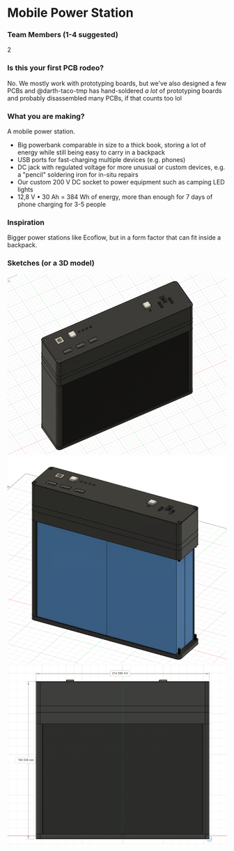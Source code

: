 # Mobile Power Station

### Team Members (1-4 suggested)
2

### Is this your first PCB rodeo?
No. We mostly work with prototyping boards, but we've also designed a few PCBs and @darth-taco-tmp has hand-soldered *a lot* of prototyping boards and probably disassembled many PCBs, if that counts too lol

### What you are making?
A mobile power station.
- Big powerbank comparable in size to a thick book, storing a lot of energy while still being easy to carry in a backpack
- USB ports for fast-charging multiple devices (e.g. phones)
- DC jack with regulated voltage for more unusual or custom devices, e.g. a "pencil" soldering iron for in-situ repairs
- Our custom 200 V DC socket to power equipment such as camping LED lights
- 12,8 V • 30 Ah = 384 Wh of energy, more than enough for 7 days of phone charging for 3-5 people

### Inspiration
Bigger power stations like Ecoflow, but in a form factor that can fit inside a backpack.

### Sketches (or a 3D model)
![Power station 1](../assets/power-station-1.png)
![Power station 2](../assets/power-station-2.png)
![Power station 3](../assets/power-station-3.png)
